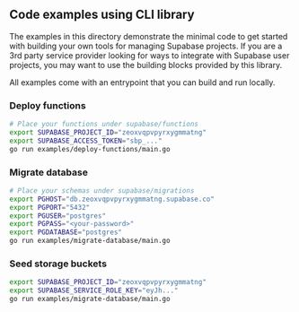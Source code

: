 ## Code examples using CLI library

The examples in this directory demonstrate the minimal code to get started with building your own tools for managing Supabase projects. If you are a 3rd party service provider looking for ways to integrate with Supabase user projects, you may want to use the building blocks provided by this library.

All examples come with an entrypoint that you can build and run locally.

### Deploy functions

```bash
# Place your functions under supabase/functions
export SUPABASE_PROJECT_ID="zeoxvqpvpyrxygmmatng"
export SUPABASE_ACCESS_TOKEN="sbp_..."
go run examples/deploy-functions/main.go
```

### Migrate database

```bash
# Place your schemas under supabase/migrations
export PGHOST="db.zeoxvqpvpyrxygmmatng.supabase.co"
export PGPORT="5432"
export PGUSER="postgres"
export PGPASS="<your-password>"
export PGDATABASE="postgres"
go run examples/migrate-database/main.go
```

### Seed storage buckets

```bash
export SUPABASE_PROJECT_ID="zeoxvqpvpyrxygmmatng"
export SUPABASE_SERVICE_ROLE_KEY="eyJh..."
go run examples/migrate-database/main.go
```
